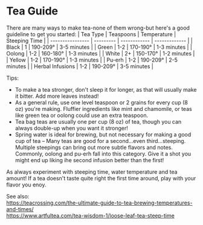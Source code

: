 # Tea Guide
There are many ways to make tea-none of them wrong-but here's a good guideline to get you started:
| Tea Type         | Teaspoons | Temperature  | Steeping Time |
| ---------------- | --------- | ------------ | ------------- |
| Black            | 1         | 190-209&deg; | 3-5 minutes   |
| Green            | 1-2       | 170-190&deg; | 1-3 minutes   |
| Oolong           | 1-2       | 160-180&deg; | 1-3 minutes   |
| White            | 2+        | 150-170&deg; | 1-2 minutes   |
| Yellow           | 1-2       | 170-190&deg; | 1-3 minutes   |
| Pu-erh           | 1-2       | 190-209&deg; | 2-5 minutes   |
| Herbal Infusions | 1-2       | 190-209&deg; | 3-5 minutes   |

Tips:
- To make a tea stronger, don't sleep it for longer, as that will usually make it bitter. Add more leaves instead!
- As a general rule, use one level teaspoon or 2 grains for every cup (8 oz) you're making. Fluffier ingredients like mint and chamomile, or teas like green tea or oolong could use an extra teaspoon.
- Tea bag teas are usually one per cup (8 oz) of tea, though you can always double-up when you want it stronger!
- Spring water is ideal for brewing, but not necessary for making a good cup of tea
– Many teas are good for a second...even third...steeping. Multiple steepings can bring out more subtle flavors and notes. Commonly, oolong
and pu-erh fall into this category. Give it a shot you might end up liking ihe second infusion better than the first!

As always experiment with steeping time, water temperature and tea amount! If a tea doesn't taste quite right the first time around, play with your <!-- m e --> flavor you enoy.

See also:  
<https://teacrossing.com/the-ultimate-guide-to-tea-brewing-temperatures-and-times/>  
<https://www.artfultea.com/tea-wisdom-1/loose-leaf-tea-steep-time>
